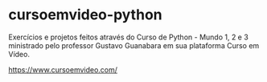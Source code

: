 # cursoemvideo-python

Exercícios e projetos feitos através do Curso de Python - Mundo 1, 2 e 3 ministrado pelo professor Gustavo Guanabara em sua plataforma Curso em Vídeo.

https://www.cursoemvideo.com/
